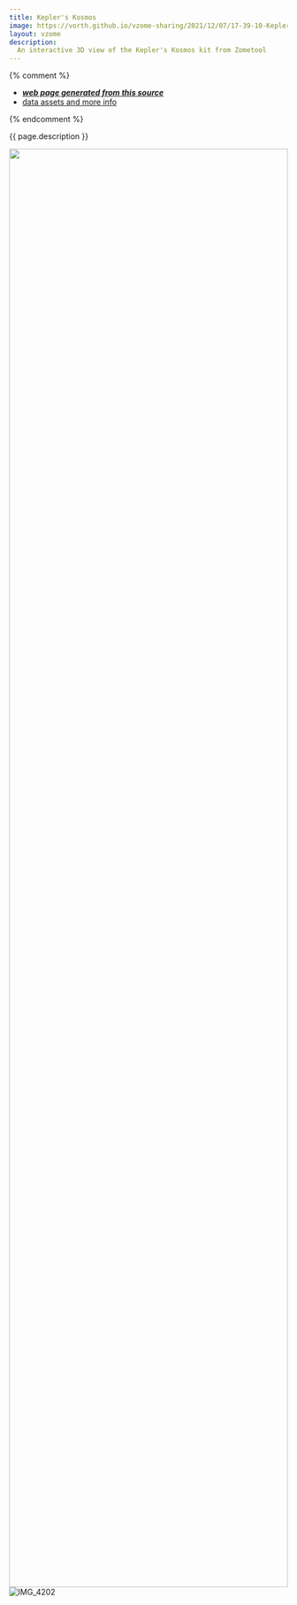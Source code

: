 ```yaml
---
title: Kepler's Kosmos
image: https://vorth.github.io/vzome-sharing/2021/12/07/17-39-10-Keplers-Kosmos/Keplers-Kosmos.png
layout: vzome
description:
  An interactive 3D view of the Kepler's Kosmos kit from Zometool
---
```


{% comment %}
 - [***web page generated from this source***][post]
 - [data assets and more info][github]

[post]: <https://vorth.github.io/vzome-sharing/2021/12/07/Keplers-Kosmos-17-39-10.html>
[github]: <https://github.com/vorth/vzome-sharing/tree/main/2021/12/07/17-39-10-Keplers-Kosmos/>
{% endcomment %}

{{ page.description }}

<vzome-viewer style="width: 100%; height: 65vh;"
       src="https://vorth.github.io/vzome-sharing/2021/12/07/17-39-10-Keplers-Kosmos/Keplers-Kosmos.vZome" >
  <img style="width: 100%; height: 65vh;"
       src="https://vorth.github.io/vzome-sharing/2021/12/07/17-39-10-Keplers-Kosmos/Keplers-Kosmos.png" />
</vzome-viewer>
![IMG_4202](https://user-images.githubusercontent.com/1584024/147170171-303a02c2-1cd0-43cb-ae29-d67183ebff94.JPG)
